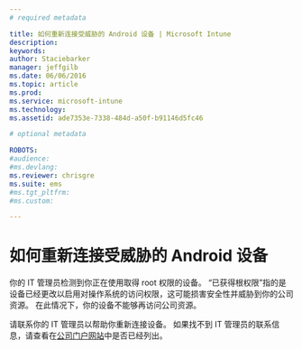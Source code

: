 ```yaml
---
# required metadata

title: 如何重新连接受威胁的 Android 设备 | Microsoft Intune
description:
keywords:
author: Staciebarker
manager: jeffgilb
ms.date: 06/06/2016
ms.topic: article
ms.prod:
ms.service: microsoft-intune
ms.technology:
ms.assetid: ade7353e-7338-484d-a50f-b91146d5fc46

# optional metadata

ROBOTS:
#audience:
#ms.devlang:
ms.reviewer: chrisgre
ms.suite: ems
#ms.tgt_pltfrm:
#ms.custom:

---
```


# 如何重新连接受威胁的 Android 设备
你的 IT 管理员检测到你正在使用取得 root 权限的设备。 “已获得根权限”指的是设备已经更改以启用对操作系统的访问权限，这可能损害安全性并威胁到你的公司资源。 在此情况下，你的设备不能够再访问公司资源。

请联系你的 IT 管理员以帮助你重新连接设备。 如果找不到 IT 管理员的联系信息，请查看在[公司门户网站](http://portal.manage.microsoft.com)中是否已经列出。



<!--HONumber=Jun16_HO1-->


